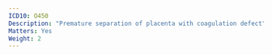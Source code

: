 ```yaml
---
ICD10: O450
Description: "Premature separation of placenta with coagulation defect"
Matters: Yes
Weight: 2
---
```

